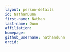 ```yaml
---
layout: person-details
id: NathanDunn
first-name: Nathan
last-name: Dunn
affiliation:
homepage:
github_username: nathandunn
orcid:
---
```

